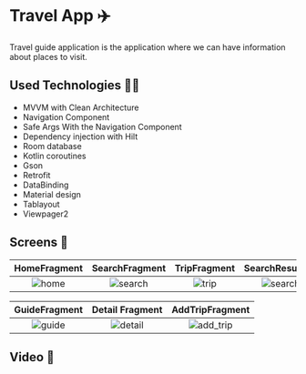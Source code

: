 # Travel App :airplane:
Travel guide application is the application where we can have information about places to visit.

## Used Technologies 👨‍💻

 - MVVM with Clean Architecture
 - Navigation Component
 - Safe Args With the Navigation Component
 - Dependency injection with Hilt 
 - Room database
 - Kotlin coroutines
 - Gson
 - Retrofit
 - DataBinding
 - Material design
 - Tablayout
 - Viewpager2
 
## Screens 📱

HomeFragment        | SearchFragment | TripFragment |SearchResultFragment       
:-------------------------:|:-------------------------:|:-------------------------: |:-------------------------:
![home](https://user-images.githubusercontent.com/78302281/195216475-ee983248-4c22-496a-8017-4ce921ce7b4e.png) | ![search](https://user-images.githubusercontent.com/78302281/195216493-3d39fef1-7252-418a-9853-6b202c42a336.png) |![trip](https://user-images.githubusercontent.com/78302281/195216790-61db1547-a96a-411f-9fca-352c3f156b1f.png) |![search_result](https://user-images.githubusercontent.com/78302281/195217151-2b9881e2-d0e6-431f-b8c3-fd1a75246243.png)
 
 
 GuideFragment        | Detail Fragment | AddTripFragment 
:-------------------------:|:-------------------------:|:-------------------------:
![guide](https://user-images.githubusercontent.com/78302281/195216962-117c0c40-cafa-4882-96eb-5961dbff5542.png) | ![detail](https://user-images.githubusercontent.com/78302281/195216983-429e47d4-3908-4fae-a0b5-60ccbed1b8d4.png) | ![add_trip](https://user-images.githubusercontent.com/78302281/195217024-a5e29821-3c01-447e-aa03-87391dee2845.png)

## Video 🎥


